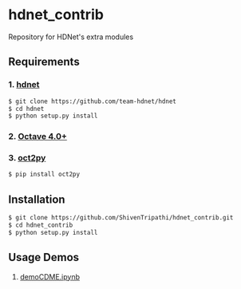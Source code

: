 # hdnet_contrib
Repository for HDNet's extra modules
## Requirements
### 1. [hdnet](https://github.com/team-hdnet/hdnet)
```bash
$ git clone https://github.com/team-hdnet/hdnet
$ cd hdnet
$ python setup.py install
```

### 2. [Octave 4.0+](https://www.gnu.org/software/octave/download)

### 3. [oct2py](https://github.com/blink1073/oct2py.git)
```bash
$ pip install oct2py
```

## Installation
```bash
$ git clone https://github.com/ShivenTripathi/hdnet_contrib.git
$ cd hdnet_contrib
$ python setup.py install
```
## Usage Demos
1. [demoCDME.ipynb](https://github.com/ShivenTripathi/hdnet_contrib/blob/main/examples/PyCDMentropy/demoCDME.ipynb)